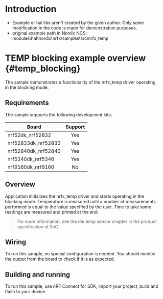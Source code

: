 # Introduction
- Example or hal libs aren't created by the given author. Only some modification in the code is made for demonstration purposes.
- original example path in Nordic NCS: modules\hal\nordic\nrfx\samples\src\nrfx_temp

# TEMP blocking example overview {#temp_blocking}

The sample demonstrates a functionality of the nrfx_temp driver operating in the blocking mode.
## Requirements

The sample supports the following development kits:

| **Board**           | **Support** |
|---------------------|:-----------:|
| nrf52dk_nrf52832    |     Yes     |
| nrf52833dk_nrf52833 |     Yes     |
| nrf52840dk_nrf52840 |     Yes     |
| nrf5340dk_nrf5340   |     Yes     |
| nrf9160dk_nrf9160   |      No     |
## Overview

Application initializes the nrfx_temp driver and starts operating in the blocking mode.
Temperature is measured until a number of measurements performed is equal to the value specified by the user.
Time to take some readings are measured and printed at the end. 

> For more information, see the die temp sensor chapter in the product specification of SoC. 

## Wiring
To run this sample, no special configuration is needed.
You should monitor the output from the board to check if it is as expected.

## Building and running
To run this sample, use nRF Connect for SDK, import your project, build and flash to your device.
